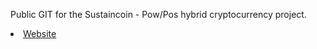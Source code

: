 Public GIT for the Sustaincoin - Pow/Pos hybrid cryptocurrency project.

<li><a href="https://sustaincoin.com">Website</a></li>


